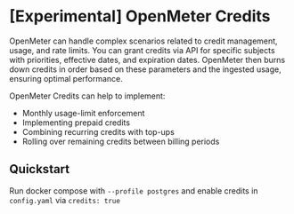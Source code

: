 # [Experimental] OpenMeter Credits

OpenMeter can handle complex scenarios related to credit management, usage, and rate limits.
You can grant credits via API for specific subjects with priorities, effective dates, and expiration dates.
OpenMeter then burns down credits in order based on these parameters and the ingested usage, ensuring optimal performance.

OpenMeter Credits can help to implement:

- Monthly usage-limit enforcement
- Implementing prepaid credits
- Combining recurring credits with top-ups
- Rolling over remaining credits between billing periods

## Quickstart

Run docker compose with `--profile postgres` and enable credits in `config.yaml` via `credits: true`

